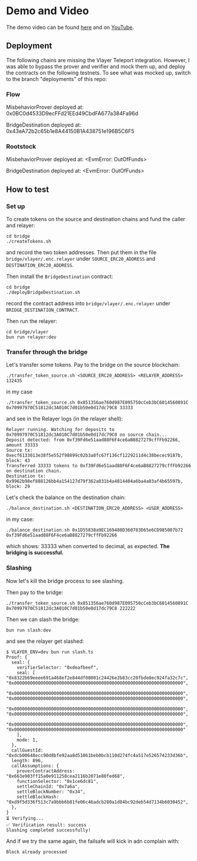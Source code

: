 # Demo and Video

The demo video can be found [here](./Acrozz.mp4) and on [YouTube](https://youtu.be/K3eV4UeGP48).

## Deployment

The following chains are missing the Vlayer Teleport integration. However, I was able to bypass the
prover and verifier and mock them up, and deploy the contracts on the following testnets. To see what was mocked up, switch to the branch "deployments" of this repo:

### Flow

MisbehaviorProver deployed at: 0x0BC0d4533D9ecFFd21EEd49CbdFA677a384Fa96d

BridgeDestination deployed at: 0x43eA72b2c65b1e8A44150B1A438751e196B5C6F5

### Rootstock

MisbehaviorProver deployed at: <EvmError: OutOfFunds>

BridgeDestination deployed at: <EvmError: OutOfFunds>

## How to test

### Set up

To create tokens on the source and destination chains and fund the caller and relayer:
```
cd bridge
./createTokens.sh
```
and record the two token addresses. Then put them in the file ```bridge/vlayer/.enc.relayer``` under ```SOURCE_ERC20_ADDRESS``` and ```DESTINATION_ERC20_ADDRESS```.

Then install the ```BridgeDestination``` contract:
```
cd bridge
./deployBridgeDestination.sh
```
record the contract address into ```bridge/vlayer/.enc.relayer``` under ```BRIDGE_DESTINATION_CONTRACT```.

Then run the relayer:
```
cd bridge/vlayer
bun run relayer:dev
```

### Transfer through the bridge

Let's transfer some tokens. Pay to the bridge on the source blockchain:
```
./transfer_token_source.sh <SOURCE_ERC20_ADDRESS> <RELAYER_ADDRESS> 132435
```
in my case
```
./transfer_token_source.sh 0x851356ae760d987E095750cCeb3bC6014560891C 0x70997970C51812dc3A010C7d01b50e0d17dc79C8 33333
```
and see in the Relayer logs (in the relayer shell):
```
Relayer running. Watching for deposits to 0x70997970C51812dc3A010C7d01b50e0d17dc79C8 on source chain...
Deposit detected: from 0xf39Fd6e51aad88F6F4ce6aB8827279cffFb92266, amount 33333
Source tx: 0xecf6133013e38f5e552f98899c02b3a8fc67f136cf1229211d4c38becec9187b, block: 43
Transferred 33333 tokens to 0xf39Fd6e51aad88F6F4ce6aB8827279cffFb92266 on destination chain.
Destination tx: 0x9962b98ef888126bb4a154127d79f362a031b4a4814404a6ba4a03af4b65597b, block: 29
```

Let's check the balance on the destination chain:
```
./balance_destination.sh <DESTINATION_ERC20_ADDRESS> <USER_ADDRESS>
```
in my case:
```
./balance_destination.sh 0x1D55838a9EC169488D360783D65e6CD985007b72  0xf39Fd6e51aad88F6F4ce6aB8827279cffFb92266
```
which shows:
33333
when converted to decimal, as expected.
**The bridging is successful.**

### Slashing

Now let's kill the bridge process to see slashing. 

Then pay to the bridge:
```
./transfer_token_source.sh 0x851356ae760d987E095750cCeb3bC6014560891C 0x70997970C51812dc3A010C7d01b50e0d17dc79C8 222222
```

Then we can slash the bridge:
```
bun run slash:dev
```
and see the relayer get slashed:
```
$ VLAYER_ENV=dev bun run slash.ts
Proof: {
  seal: {
    verifierSelector: "0xdeafbeef",
    seal: [ "0x8322b69eeee691a468ef2e844df08001c24426e2b83cc20fbde8ec924fa32c7c", "0x0000000000000000000000000000000000000000000000000000000000000000",
      "0x0000000000000000000000000000000000000000000000000000000000000000", "0x0000000000000000000000000000000000000000000000000000000000000000",
      "0x0000000000000000000000000000000000000000000000000000000000000000", "0x0000000000000000000000000000000000000000000000000000000000000000",
      "0x0000000000000000000000000000000000000000000000000000000000000000", "0x0000000000000000000000000000000000000000000000000000000000000000"
    ],
    mode: 1,
  },
  callGuestId: "0xdcb00648ecc90d8bfe92aa8d51061beb0bcb110d274fc4a517e526574233d36b",
  length: 896,
  callAssumptions: {
    proverContractAddress: "0x663e903ff15a0e911258cea2116b2071e80fed68",
    functionSelector: "0x1ce6dc81",
    settleChainId: "0x7a6a",
    settleBlockNumber: "0x34",
    settleBlockHash: "0xd9f5d336f513c7a9bbb6b81fe06c46adcb280a1d84bc92deb54d7134b6030452",
  },
}
⏳ Verifying...
✅ Verification result: success
Slashing completed successfully!
```

And if we try the same again, the failsafe will kick in adn complain with:
```
Block already processed
```